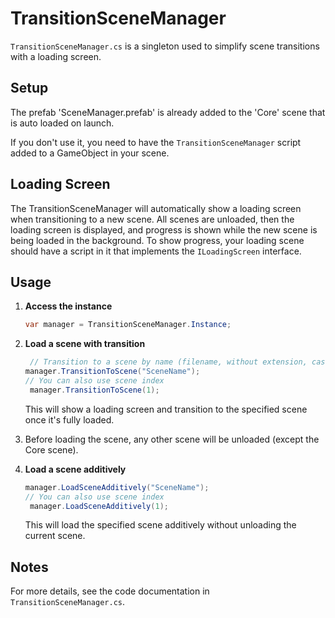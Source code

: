 ﻿# TransitionSceneManager

`TransitionSceneManager.cs` is a singleton used to simplify scene transitions with a loading screen.

## Setup

The prefab 'SceneManager.prefab' is already added to the 'Core' scene that is auto loaded on launch.

If you don't use it, you need to have the `TransitionSceneManager` script added to a GameObject in your scene.

## Loading Screen

The TransitionSceneManager will automatically show a loading screen when transitioning to a new scene. 
All scenes are unloaded, then the loading screen is displayed, and progress is shown while the new scene is being loaded in the background.
To show progress, your loading scene should have a script in it that implements the `ILoadingScreen` interface.

## Usage

1. **Access the instance**
   ```csharp
   var manager = TransitionSceneManager.Instance;
   ```

2. **Load a scene with transition**
   ```csharp
    // Transition to a scene by name (filename, without extension, case-sensitive)
   manager.TransitionToScene("SceneName");
   // You can also use scene index
    manager.TransitionToScene(1); 
   ```
   This will show a loading screen and transition to the specified scene once it's fully loaded.
3. Before loading the scene, any other scene will be unloaded (except the Core scene).

3. **Load a scene additively**
   ```csharp
   manager.LoadSceneAdditively("SceneName");
   // You can also use scene index
    manager.LoadSceneAdditively(1); 
   ```
    This will load the specified scene additively without unloading the current scene.

## Notes

For more details, see the code documentation in `TransitionSceneManager.cs`.
